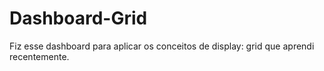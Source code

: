 # Dashboard-Grid
Fiz esse dashboard para aplicar os conceitos de display: grid que aprendi recentemente.
